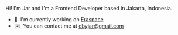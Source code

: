 Hi! I'm Jar and I'm a Frontend Developer based in Jakarta, Indonesia.

* 🚀  I'm currently working on [Eraspace](https://eraspace.com)
* ✉️  You can contact me at [dbyjar@gmail.com](mailto:dbyjar@gmail.com)
